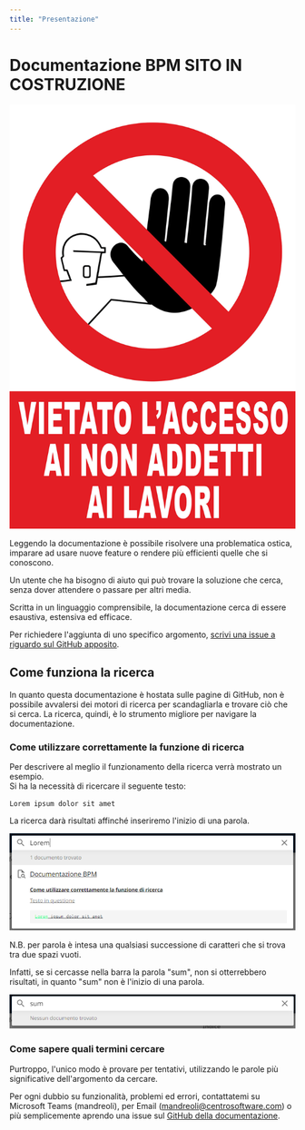 ```yaml
---
title: "Presentazione"
---
```


# Documentazione BPM **SITO IN COSTRUZIONE**
![Divieto d'accesso](assets/divietoAccesso.png)

Leggendo la documentazione è possibile risolvere una problematica ostica, imparare ad usare nuove feature o rendere più efficienti quelle che si conoscono.  

Un utente che ha bisogno di aiuto qui può trovare la soluzione che cerca, senza dover attendere o passare per altri media.  

Scritta in un linguaggio comprensibile, la documentazione cerca di essere esaustiva, estensiva ed efficace.  

Per richiedere l'aggiunta di uno specifico argomento, [scrivi una issue a riguardo sul GitHub apposito](https://github.com/centrosoftware-dev/bpm-docs/issues).

## Come funziona la ricerca
In quanto questa documentazione è hostata sulle pagine di GitHub, non è possibile avvalersi dei motori di ricerca per scandagliarla e trovare ciò che si cerca.
La ricerca, quindi, è lo strumento migliore per navigare la documentazione.

### Come utilizzare correttamente la funzione di ricerca
Per descrivere al meglio il funzionamento della ricerca verrà mostrato un esempio.  
Si ha la necessità di ricercare il seguente testo:

``` title="Testo in questione" linenums="1"
Lorem ipsum dolor sit amet
```

La ricerca darà risultati affinché inseriremo l'inizio di una parola.

![Ricerca Corretta](assets/ricercaCorretta.png "Ricerca fatta nel modo corretto")

N.B. per parola è intesa una qualsiasi successione di caratteri che si trova tra due spazi vuoti.  

Infatti, se si cercasse  nella barra la parola "sum", non si otterrebbero risultati, in quanto "sum" non è l'inizio di una parola.

![Ricerca Errata](assets/ricercaErrata.png "Ricerca fatta in modo errato")

### Come sapere quali termini cercare 
Purtroppo, l'unico modo è provare per tentativi, utilizzando le parole più significative dell'argomento da cercare.
 
Per ogni dubbio su funzionalità, problemi ed errori, contattatemi su Microsoft Teams (mandreoli), per Email (mandreoli@centrosoftware.com) o più semplicemente aprendo una issue sul [GitHub della documentazione](https://github.com/centrosoftware-dev/bpm-docs/issues).